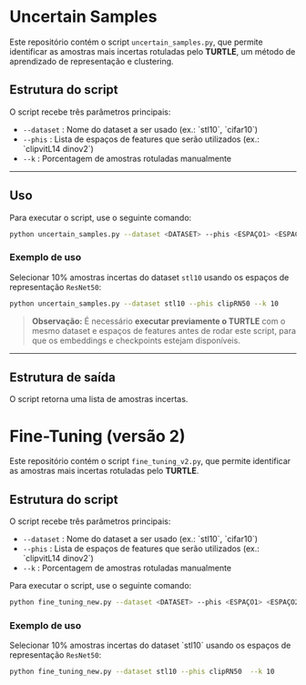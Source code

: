 
# Uncertain Samples

Este repositório contém o script `uncertain_samples.py`, que permite identificar as amostras mais incertas rotuladas pelo **TURTLE**, um método de aprendizado de representação e clustering.

## Estrutura do script

O script recebe três parâmetros principais:

- `--dataset` : Nome do dataset a ser usado (ex.: \`stl10\`, \`cifar10\`)  
- `--phis` : Lista de espaços de features que serão utilizados (ex.: \`clipvitL14 dinov2\`)  
- `--k` : Porcentagem de amostras rotuladas manualmente 

---

## Uso

Para executar o script, use o seguinte comando:

```bash
python uncertain_samples.py --dataset <DATASET> --phis <ESPAÇO1> <ESPAÇO2> --num_samples <NÚMERO_DE_AMOSTRAS>
```

### Exemplo de uso

Selecionar 10% amostras incertas do dataset `stl10` usando os espaços de representação `ResNet50`:

```bash
python uncertain_samples.py --dataset stl10 --phis clipRN50 --k 10
```

> **Observação:** É necessário **executar previamente o TURTLE** com o mesmo dataset e espaços de features antes de rodar este script, para que os embeddings e checkpoints estejam disponíveis.

---

## Estrutura de saída

O script retorna uma lista de amostras incertas.



# Fine-Tuning (versão 2)

Este repositório contém o script `fine_tuning_v2.py`, que permite identificar as amostras mais incertas rotuladas pelo **TURTLE**.


## Estrutura do script

O script recebe três parâmetros principais:

- `--dataset` : Nome do dataset a ser usado (ex.: \`stl10\`, \`cifar10\`)  
- `--phis` : Lista de espaços de features que serão utilizados (ex.: \`clipvitL14 dinov2\`)  
- `--k` : Porcentagem de amostras rotuladas manualmente 


Para executar o script, use o seguinte comando:

```bash
python fine_tuning_new.py --dataset <DATASET> --phis <ESPAÇO1> <ESPAÇO2> --k <%>
```


### Exemplo de uso

Selecionar 10% amostras incertas do dataset \`stl10\` usando os espaços de representação `ResNet50`:

```bash
python fine_tuning_new.py --dataset stl10 --phis clipRN50  --k 10
```